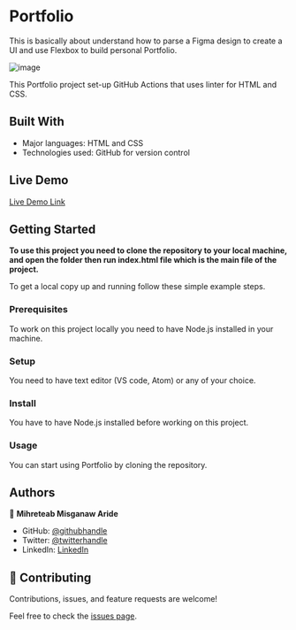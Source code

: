 # Portfolio

This is basically about understand how to parse a Figma design to create a UI and use Flexbox to build personal Portfolio.

![image](![image](https://user-images.githubusercontent.com/34578631/138307967-b2a3d7fe-3a2a-48d3-acc5-1264a1a94696.png))

This Portfolio project set-up GitHub Actions that uses linter for HTML and CSS.

## Built With

- Major languages: HTML and CSS
- Technologies used: GitHub for version control

## Live Demo

[Live Demo Link](https://mre55.github.io/Portfolio/)


## Getting Started

**To use this project you need to clone the repository to your local machine, and open the folder then run index.html file which is the main file of the project.**


To get a local copy up and running follow these simple example steps.

### Prerequisites

To work on this project locally you need to have Node.js installed in your machine.

### Setup

You need to have text editor (VS code, Atom) or any of your choice.

### Install

You have to have Node.js installed before working on this project.

### Usage

You can start using Portfolio by cloning the repository.



## Authors

👤 **Mihreteab Misganaw Aride**

- GitHub: [@githubhandle](https://github.com/Mre55)
- Twitter: [@twitterhandle](https://twitter.com/MreMisganaw)
- LinkedIn: [LinkedIn](https://www.linkedin.com/in/mihreteab-misganaw-86249812b/)

## 🤝 Contributing

Contributions, issues, and feature requests are welcome!

Feel free to check the [issues page](../../issues/).
